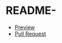 # README-
- [Preview](https://valeriiayarzhemska.github.io/README-/)
- [Pull Request](https://github.com/valeriiayarzhemska/README-/pull/1/files)